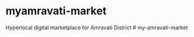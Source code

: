 # myamravati-market
Hyperlocal digital marketplace for Amravati District
#   m y - a m r a v a t i - m a r k e t  
 